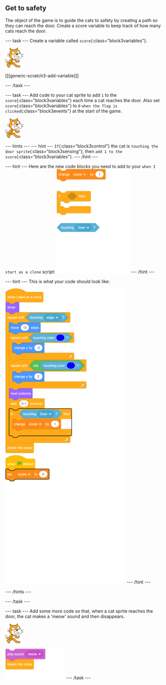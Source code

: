 ## Get to safety

The object of the game is to guide the cats to safety by creating a path so they can reach the door. Create a score variable to keep track of how many cats reach the door.

--- task ---
Create a variable called `score`{:class="block3variables"}.

![Cat sprite](images/cat-sprite.png)

[[[generic-scratch3-add-variable]]]

--- /task ---

--- task ---
Add code to your cat sprite to add `1` to the `score`{:class="block3variables"} each time a cat reaches the door. Also set `score`{:class="block3variables"} to `0` `when the flag is clicked`{:class="block3events"} at the start of the game.

![Cat sprite](images/cat-sprite.png)

--- hints ---
--- hint ---
`If`{:class="block3control"} the cat is `touching the door sprite`{:class="block3sensing"}, then `add 1 to the score`{:class="block3variables"}.
--- /hint ---

--- hint ---
Here are the new code blocks you need to add to your `when I start as a clone` script:
![blocks_1545308554_8498144](images/blocks_1545308554_8498144.png)
--- /hint ---

--- hint ---
This is what your code should look like:

![blocks_1545308555_9954875](images/blocks_1545308555_9954875.png)
--- /hint ---

--- /hints ---

--- /task ---

--- task ---
Add some more code so that, when a cat sprite reaches the door, the cat makes a 'meow' sound and then disappears.

![Cat sprite](images/cat-sprite.png)

![blocks_1545308557_2110806](images/blocks_1545308557_2110806.png)
--- /task ---
